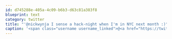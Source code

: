 ```yaml
---
id: d745288e-405a-4c09-b6b3-d63c81a383f8
blueprint: text
category: twitter
title: "'@nickwynja I sense a hack-night when I'm in NYC next month :)"
caption: '<span class="username username_linked">@<a href="https://twitter.com/nickwynja" title="Nick Wynja">nickwynja</a></span> I sense a hack-night when I''m in NYC next month :)'
---
```

